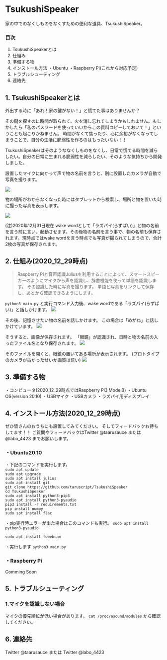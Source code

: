 
# TsukushiSpeaker
家の中でのなくしものをなくすための便利な道具、TsukushiSpeaker。

<!--
初期段階からSNS宣伝とかして、変更過程も発表する予定です。
作りたい最終形態と現在の状況を掲載します。
-->

### 目次
1. TsukushiSpeakerとは
2. 仕組み
3. 準備する物
4. インストール方法
・Ubuntu
・Raspberry Pi(これから対応予定)
5. トラブルシューティング
6. 連絡先

## 1. TsukushiSpeakerとは
<!-- 
全体像としてはこんな感じで作りたいんです。
理由としてはこうゆう感じです。
-->

外出する時に「あれ！家の鍵がない！」と慌てた事はありませんか？

その鍵を探すのに時間が取られて、火を消し忘れてしまうかもしれません。もしかしたら「私のパスワードを使っていいからこの資料コピーしておいて！」ということも起こりかねません。
時間がなくて焦ったり、心に余裕がなくなってしまうことで、自分の生活に脆弱性を作るのはもったいない！！

TsukushiSpeakerはそのようななくしものをなくし、日常で慌てる時間を減らしたい。自分の日常に生まれる脆弱性を減らしたい、そのような気持ちから開発しました。

設置したマイクに向かって声で物の名前を言うと、別に設置したカメラが自動で写真を撮ります。

![](https://i.imgur.com/krQmPin.jpg)


物の場所がわからなくなった時にはタブレットから検索し、場所と物を置いた時に撮った写真を表示します。

![](https://i.imgur.com/fZJIyFg.jpg)


(注)2020年12月31日現在
wake wordとして「ラズパイ(らずぱい)」と物の名前を言う前に言い、起動させます。その後物の名前を言う事で、物の名前も保存されます。現時点ではwake wordを言う時点でも写真が撮られてしまうので、合計2枚の写真が保存されます。

## 2. 仕組み(2020_12_29時点)
<!-- もっと技術説明を深くした方が良いかな... -->
> Raspberry Piと音声認識Juliusを利用することによって、スマートスピーカーのようにマイクから声を認識し、辞書機能を使って単語を認識します。
> その認識した時に写真を撮ります。
> 単語と写真をリンクして保存し、あとから確認できるようにします。

`python3 main.py`
と実行コマンド入力後、wake wordである「ラズパイ(らずぱい)」と話しかけます。
![](https://i.imgur.com/uJvn5HA.jpg)

その後、記憶させたい物の名前を話しかけます。
この場合は「めがね」と話しかけています。
![](https://i.imgur.com/bR03jFY.jpg)

そうすると、画像が保存されます。
「眼鏡」が認識され、日時と物の名前の入ったファイル名となり保存されます。
![](https://i.imgur.com/N8RGk1m.jpg)

そのファイルを開くと、眼鏡の置いてある場所が表示されます。
(プロトタイプのカメラが古かったせいか画質は荒い)
![](https://i.imgur.com/2xnaUyY.jpg)


## 3. 準備する物
・コンピュータ(2020_12_29時点ではRaspberry Pi3 ModelB)
・Ubuntu OS(version 20.10)
・USBマイク
・USBカメラ
・ラズパイ用ディスプレイ

## 4. インストール方法(2020_12_29時点)
ぜひ皆さんのおうちにも設置してみてください。
そしてフィードバックお待ちしてます！！
ご質問やフィードバックはTwitter @taarusauce または @labo_4423 までお願いします。

### ・Ubuntu20.10
・下記のコマンドを実行します。  
`sudo apt update`  
`sudo apt upgrade`    
`sudo apt install julius`  
`sudo apt install git`  
`git clone https://github.com/taruscript/TsukushiSpeaker`  
`cd TsukushiSpeaker`  
`sudo apt install python3-pip3`  
`sudo apt install python3-pyaudio`  
`pip3 install -r requirements.txt`  
`pip install numpy`  
`sudo spt install flac`  

<!-- 下記のセットアップしたものをこのディレクトリに配置する。
https://qiita.com/fishkiller/items/dfd1b13a4380c6aa6322 -->

・pip実行時エラーが出た場合はこのコマンドも実行。
`sudo apt install python3-pyaudio`

`sudo apt install fswebcam`

・実行します
`python3 main.py`


### ・Raspberry Pi
Comming Soon

## 5. トラブルシューティング
### 1.マイクを認識しない場合
マイクの優先順位が低い場合があります。
`cat /proc/asound/modules` から確認してください。
### 

## 6. 連絡先
Twitter @taarusauce
または
Twitter @labo_4423
